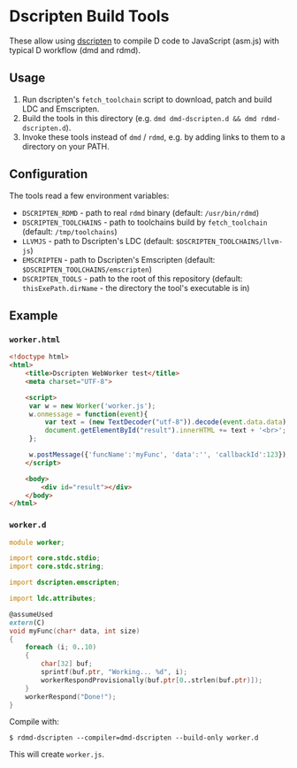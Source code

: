 Dscripten Build Tools
=====================

These allow using [dscripten](https://github.com/Ace17/dscripten) to
compile D code to JavaScript (asm.js) with typical D workflow (dmd and
rdmd).

Usage
-----

1. Run dscripten's `fetch_toolchain` script to download, patch and build LDC and Emscripten.
2. Build the tools in this directory (e.g. `dmd dmd-dscripten.d && dmd rdmd-dscripten.d`).
3. Invoke these tools instead of `dmd` / `rdmd`, e.g. by adding links to them to a directory on your PATH.

Configuration
-------------

The tools read a few environment variables:

- `DSCRIPTEN_RDMD` - path to real `rdmd` binary (default: `/usr/bin/rdmd`)
- `DSCRIPTEN_TOOLCHAINS` - path to toolchains build by `fetch_toolchain` (default: `/tmp/toolchains`)
- `LLVMJS` - path to Dscripten's LDC (default: `$DSCRIPTEN_TOOLCHAINS/llvm-js`)
- `EMSCRIPTEN` - path to Dscripten's Emscripten (default: `$DSCRIPTEN_TOOLCHAINS/emscripten`)
- `DSCRIPTEN_TOOLS` - path to the root of this repository (default: `thisExePath.dirName` - the directory the tool's executable is in)

Example
-------

### `worker.html`

```html
<!doctype html>
<html>
	<title>Dscripten WebWorker test</title>
	<meta charset="UTF-8">

	<script>
	 var w = new Worker('worker.js');
	 w.onmessage = function(event){
		 var text = (new TextDecoder("utf-8")).decode(event.data.data);
		 document.getElementById("result").innerHTML += text + '<br>';
	 };

	 w.postMessage({'funcName':'myFunc', 'data':'', 'callbackId':123});
	</script>

	<body>
		<div id="result"></div>
	</body>
</html>
```

### `worker.d`

```d
module worker;

import core.stdc.stdio;
import core.stdc.string;

import dscripten.emscripten;

import ldc.attributes;

@assumeUsed
extern(C)
void myFunc(char* data, int size)
{
    foreach (i; 0..10)
	{
		char[32] buf;
		sprintf(buf.ptr, "Working... %d", i);
        workerRespondProvisionally(buf.ptr[0..strlen(buf.ptr)]);
    }
    workerRespond("Done!");
}
```

Compile with:

```shell
$ rdmd-dscripten --compiler=dmd-dscripten --build-only worker.d
```

This will create `worker.js`.

